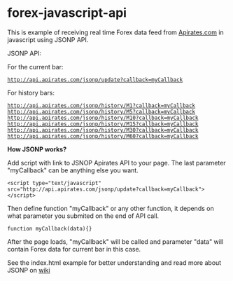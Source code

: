 forex-javascript-api
====================

This is example of receiving real time Forex data feed from <a href="http://apirates.com/">Apirates.com</a> in javascript using JSONP API.

JSONP API:

For the current bar:

<code><a href="http://api.apirates.com/jsonp/update?callback=myCallback">http://api.apirates.com/jsonp/update?callback=myCallback</a></code>

For history bars:

<code><a href="http://api.apirates.com/jsonp/history/M1?callback=myCallback">http://api.apirates.com/jsonp/history/M1?callback=myCallback</a></code>
<code><a href="http://api.apirates.com/jsonp/history/M5?callback=myCallback">http://api.apirates.com/jsonp/history/M5?callback=myCallback</a></code>
<code><a href="http://api.apirates.com/jsonp/history/M10?callback=myCallback">http://api.apirates.com/jsonp/history/M10?callback=myCallback</a></code>
<code><a href="http://api.apirates.com/jsonp/history/M15?callback=myCallback">http://api.apirates.com/jsonp/history/M15?callback=myCallback</a></code>
<code><a href="http://api.apirates.com/jsonp/history/M30?callback=myCallback">http://api.apirates.com/jsonp/history/M30?callback=myCallback</a></code>
<code><a href="http://api.apirates.com/jsonp/history/M60?callback=myCallback">http://api.apirates.com/jsonp/history/M60?callback=myCallback</a></code>


<strong>How JSONP works?</strong>

Add script with link to JSNOP Apirates API to your page.
The last parameter "myCallback" can be anything else you want.
```
<script type="text/javascript" src="http://api.apirates.com/jsonp/update?callback=myCallback"></script>
```
Then define function "myCallback" or any other function, it depends on what parameter you submited on the end of API call.
```
function myCallback(data){}
```

After the page loads, "myCallback" will be called and parameter "data" will contain Forex data for current bar in this case.

See the index.html example for better understanding and read more about JSONP on <a href="http://en.wikipedia.org/wiki/JSONP">wiki</a>
